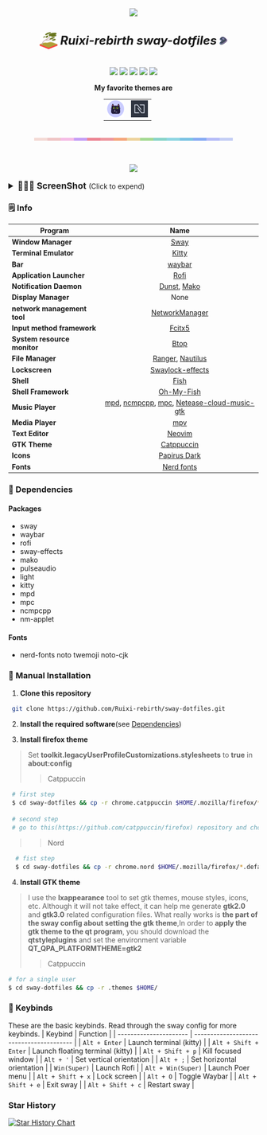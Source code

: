 <p align="center" style="margin-bottom:10px;margin-top:10px;"><a><img src="https://img.shields.io/badge/Linux-FCC624?style=for-the-badge&logo=linux&logoColor=black"></a></p>
<h2 align="center">
<img src="./show/sway-logo.png" width="36px" style="vertical-align:middle;"> <b style="font-size:24px;line-height:24px;vertical-align:middle;"><i>Ruixi-rebirth sway-dotfiles</i></b> <img src="./show/gentoo.png" width="16px" style="vertical-align:middle;">
</h2>
<p align=center style="margin-top:36px">	  
  <img src="https://img.shields.io/github/stars/Ruixi-rebirth/sway-dotfiles?color=dd864a&labelColor=202328&style=for-the-badge">
  <img src="https://img.shields.io/github/forks/Ruixi-rebirth/sway-dotfiles?color=82aaff&labelColor=202328&style=for-the-badge">
  <img src="https://img.shields.io/github/issues/Ruixi-rebirth/sway-dotfiles?color=bf616a&labelColor=202328&style=for-the-badge">
  <img src="https://img.shields.io/github/issues-pr/Ruixi-rebirth/sway-dotfiles?color=c792ea&labelColor=202328&style=for-the-badge">
  <img src="https://img.shields.io/github/license/Ruixi-rebirth/sway-dotfiles?color=15121C&labelColor=202328&style=for-the-badge">  
</p>
<p align="center"><b>My favorite themes are</b></p>
<div style="margin:0 auto;width:120px">
<table align="center" cellpadding="0" cellspacing="0">
  <tr>
      <td style="border:none;">
      <img src="./show/Catppuccin-logo.png" width="34px">
      </td>
      <td style="border:none;">
      <img src="./show/nord-logo.png" width="34px">
      </td>
  </tr>
</table>
</div>
<p align="center">
<img src="./show/macchiato.png" style="margin-top:20px;" width="400px">
</p>
<p align="center">
<img src="./show/show.gif" style="margin-top:30px">
</p>


<details>
<summary style="font-size:1.25em;"><b>🧑🏾‍🎨 ScreenShot</b> <span style="font-size:14px;">(Click to expend) </span> </summary>

![](./show/show12.png)

![](./show/show5.png)

![](./show/show9.png)

![](./show/show11.png)

![](./show/show6.png)

![](./show/show7.png)

![](./show/show8.png)
</details>

### 🗒️ Info

|Program|Name|
| - | :--: |
|**Window Manager**|[Sway](https://github.com/swaywm/sway)|
|**Terminal Emulator**|[Kitty](https://github.com/kovidgoyal/kitty)|
|**Bar**|[waybar](https://github.com/Alexays/Waybar)|
|**Application Launcher**|[Rofi](https://github.com/davatorium/rofi)|
|**Notification Daemon**|[Dunst](https://github.com/dunst-project/dunst), [Mako](https://github.com/emersion/mako)|
|**Display Manager**|None|
|**network management tool**|[NetworkManager](https://networkmanager.dev/)|
|**Input method framework**|[Fcitx5](https://github.com/fcitx/fcitx5)|
|**System resource monitor**|[Btop](https://github.com/aristocratos/btop)|
|**File Manager**|[Ranger](https://github.com/ranger/ranger), [Nautilus](https://wiki.gnome.org/action/show/Apps/Files?action=show&redirect=Apps%2FNautilus)|
|**Lockscreen**|[Swaylock-effects](https://github.com/mortie/swaylock-effects)|
|**Shell**|[Fish](https://github.com/fish-shell/fish-shell)|
|**Shell Framework**|[Oh-My-Fish](https://github.com/oh-my-fish/oh-my-fish)|
|**Music Player**|[mpd](https://github.com/MusicPlayerDaemon/MPD), [ncmpcpp](https://github.com/ncmpcpp/ncmpcpp), [mpc](https://github.com/MusicPlayerDaemon/mpc), [Netease-cloud-music-gtk](https://github.com/gmg137/netease-cloud-music-gtk)|
|**Media Player**|[mpv](https://github.com/mpv-player/mpv)|
|**Text Editor**|[Neovim](https://github.com/neovim/neovim)|
|**GTK Theme**|[Catppuccin](https://github.com/catppuccin/gtk)|
|**Icons**|[Papirus Dark](https://github.com/PapirusDevelopmentTeam/papirus-icon-theme)|
|**Fonts**|[Nerd fonts](https://github.com/ryanoasis/nerd-fonts)|

### 🔨 Dependencies
#### Packages
  - sway
  - waybar
  - rofi
  - sway-effects
  - mako
  - pulseaudio
  - light
  - kitty
  - mpd
  - mpc
  - ncmpcpp
  - nm-applet
#### Fonts
  - nerd-fonts noto twemoji noto-cjk
 
### 🚀 Manual Installation
1. **Clone this repository**
```bash
 git clone https://github.com/Ruixi-rebirth/sway-dotfiles.git
```
2. **Install the required software**(see [Dependencies](#-dependencies))

3. **Install firefox theme**

> Set **toolkit.legacyUserProfileCustomizations.stylesheets** to **true** in **about:config**
>> Catppuccin 
  ```bash
   # first step 
   $ cd sway-dotfiles && cp -r chrome.catppuccin $HOME/.mozilla/firefox/*.default-release/
   
   # second step
   # go to this(https://github.com/catppuccin/firefox) repository and choose your favorite color  
  ```

>> Nord 
  ```bash
    # fist step
    $ cd sway-dotfiles && cp -r chrome.nord $HOME/.mozilla/firefox/*.default-release/ 
  ```
4. **Install GTK theme**
> I use the **lxappearance** tool to set gtk themes, mouse styles, icons, etc. Although it will not take effect, it can help me generate **gtk2.0** and **gtk3.0** related configuration files. What really works is **the part of the sway config about setting the gtk theme**,In order to **apply the gtk theme to the qt program**, you should download the **qtstyleplugins** and set the environment variable **QT_QPA_PLATFORMTHEME=gtk2**
>> Catppuccin

```bash
# for a single user 
$ cd sway-dotfiles && cp -r .themes $HOME/
```
### 🔑 Keybinds 
These are the basic keybinds. Read through the sway config for more keybinds.
|        Keybind         |                 Function                 |
| ---------------------- | ---------------------------------------- |
| `Alt + Enter`          | Launch terminal (kitty)                  |
| `Alt + Shift + Enter`  | Launch floating terminal (kitty)         |
| `Alt + Shift + p`      | Kill focused window                      |
| `Alt + '`              | Set vertical orientation                 |
| `Alt + ;`              | Set horizontal orientation               |
| `Win(Super)`           | Launch Rofi                              |
| `Alt + Win(Super)`     | Launch Poer menu                         |
| `Alt + Shift + x`      | Lock screen                              |
| `Alt + O`              | Toggle Waybar                            |
| `Alt + Shift + e`      | Exit sway                                |
| `Alt + Shift + c`      | Restart sway                             |

### Star History
[![Star History Chart](https://api.star-history.com/svg?repos=Ruixi-rebirth/sway-dotfiles&type=Date)](https://star-history.com/#Ruixi-rebirth/sway-dotfiles&Date)
